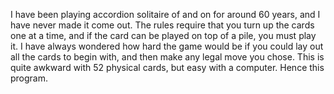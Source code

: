 I have been playing accordion solitaire of and on for around 60 years, and I have
never made it come out.  The rules require that you turn up the cards one at a
time, and if the card can be played on top of a pile, you must play it.  I have 
always wondered how hard the game would be if you could lay out all the cards to 
begin with, and then make any legal move you chose.  This is quite awkward with 
52 physical cards, but easy with a computer.  Hence this program.
